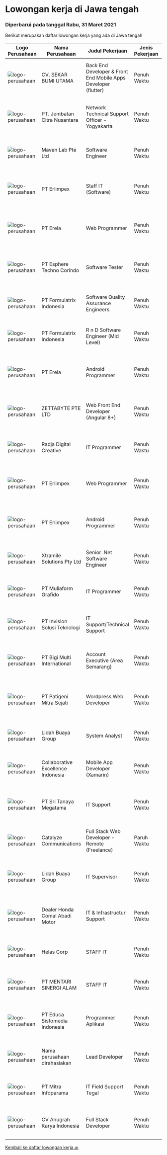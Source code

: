 
  # Lowongan kerja di Jawa tengah

  ### Diperbarui pada tanggal Rabu, 31 Maret 2021

  Berikut merupakan daftar lowongan kerja yang ada di Jawa tengah

  |Logo Perusahaan | Nama Perusahaan | Judul Pekerjaan | Jenis Pekerjaan | Gaji Pekerjaan | Lokasi | Deskripsi | Tanggal diunggah | Pranala |
  | -------------- | --------------- | --------------- | --------- | --------- | -------------- | ------- | ----------- | ----------- |
  |![logo-perusahaan](https://image-service-cdn.seek.com.au/6f6d0b01f6cdc9b31f0adde021d91042355f144e/ee4dce1061f3f616224767ad58cb2fc751b8d2dc)|CV. SEKAR BUMI UTAMA|Back End Developer & Front End Mobile Apps Developer (flutter)|Penuh Waktu|Rp. 2.800.000-Rp. 3.920.000|Semarang|Front End DeveloperKeahlian : 1.     Menguasai web programming (PHP, HTML, JAVASCRIPT,CSS)2.     Memahami tentang DBMS ( Postgre, SQLserver atau...|Selasa, 30 Maret 2021|https://www.jobstreet.co.id/id/job/back-end-developer-front-end-mobile-apps-developer-flutter-3481408?token=0~3935f369-4bd9-4a15-9682-5e06c3bd6c90&sectionRank=1&jobId=jobstreet-id-job-3481408|
|![logo-perusahaan](https://image-service-cdn.seek.com.au/22e16cd4a129a334a91efcae05859ab1b8b5d639/ee4dce1061f3f616224767ad58cb2fc751b8d2dc)|PT. Jembatan Citra Nusantara|Network Technical Support Officer - Yogyakarta|Penuh Waktu|---|Jawa Tengah|Bertanggung jawab melakukan konfigurasi dan monitoring jaringan Kualifikasi : Usia maksimal 28 tahun Pendidikan minimal SMK /D3/S1 (lebih diutamakan...|Selasa, 30 Maret 2021|https://www.jobstreet.co.id/id/job/network-technical-support-officer-yogyakarta-3494566?token=0~3935f369-4bd9-4a15-9682-5e06c3bd6c90&sectionRank=2&jobId=jobstreet-id-job-3494566|
|![logo-perusahaan](https://image-service-cdn.seek.com.au/ccc49044bb9d01baabbf8a82f928a14bc75145f2/ee4dce1061f3f616224767ad58cb2fc751b8d2dc)|Maven Lab Pte Ltd|Software Engineer|Penuh Waktu|---|Jawa Tengah|Maven Lab is currently looking for a motivated, passionate and experienced developer to join our Product team. You are expected to be well-versed on...|Selasa, 30 Maret 2021|https://www.jobstreet.co.id/id/job/software-engineer-3481580?token=0~3935f369-4bd9-4a15-9682-5e06c3bd6c90&sectionRank=3&jobId=jobstreet-id-job-3481580|
|![logo-perusahaan](https://image-service-cdn.seek.com.au/66d333d64417176f9bb3a910e3488f291311505e/ee4dce1061f3f616224767ad58cb2fc751b8d2dc)|PT Erlimpex|Staff IT (Software)|Penuh Waktu|---|Semarang|Kandidat harus memiliki setidaknya Gelar Sarjana di Teknik (Komputer/Telekomunikasi) atau setara. Setidaknya memiliki 2 tahun pengalaman dalam bidang...|Senin, 29 Maret 2021|https://www.jobstreet.co.id/id/job/staff-it-software-3492671?token=0~3935f369-4bd9-4a15-9682-5e06c3bd6c90&sectionRank=4&jobId=jobstreet-id-job-3492671|
|![logo-perusahaan](https://image-service-cdn.seek.com.au/cc8d8c9f0ba1f73a44b17955bdd729eab0a12a93/ee4dce1061f3f616224767ad58cb2fc751b8d2dc)|PT Erela|Web Programmer|Penuh Waktu|---|Semarang|Kualifikasi: Minimal S1 Menguasai PHP  Menguasai teknik pemrograman dengan baik (PHP &amp; MYSQL)  Menguasai HTML, CSS, Javascript, Jquery Terbiasa...|Selasa, 30 Maret 2021|https://www.jobstreet.co.id/id/job/web-programmer-3493868?token=0~3935f369-4bd9-4a15-9682-5e06c3bd6c90&sectionRank=5&jobId=jobstreet-id-job-3493868|
|![logo-perusahaan](https://image-service-cdn.seek.com.au/ecf6f058e2b0dd1397eb13a4c78ddb6a36d3aae1/ee4dce1061f3f616224767ad58cb2fc751b8d2dc)|PT Esphere Techno Corindo|Software Tester|Penuh Waktu|Rp. 5.000.000-Rp. 6.500.000|Jawa Tengah|Kandidat harus memiliki setidaknya SMA, Diploma, Gelar Sarjana di Ilmu Komputer/Teknologi Informasi atau setara. Setidaknya memiliki 2 tahun...|Selasa, 30 Maret 2021|https://www.jobstreet.co.id/id/job/software-tester-3493881?token=0~3935f369-4bd9-4a15-9682-5e06c3bd6c90&sectionRank=6&jobId=jobstreet-id-job-3493881|
|![logo-perusahaan](https://image-service-cdn.seek.com.au/e05135195aa2b8f6257a005705142cdd7fa0c196/ee4dce1061f3f616224767ad58cb2fc751b8d2dc)|PT Formulatrix Indonesia|Software Quality Assurance Engineers|Penuh Waktu|---|Salatiga|Job Description: Involved in planning and implementing strategies for quality management and testing. Executing all levels of testing (System,...|Senin, 29 Maret 2021|https://www.jobstreet.co.id/id/job/software-quality-assurance-engineers-3492736?token=0~3935f369-4bd9-4a15-9682-5e06c3bd6c90&sectionRank=7&jobId=jobstreet-id-job-3492736|
|![logo-perusahaan](https://image-service-cdn.seek.com.au/e05135195aa2b8f6257a005705142cdd7fa0c196/ee4dce1061f3f616224767ad58cb2fc751b8d2dc)|PT Formulatrix Indonesia|R n D Software Engineer (Mid Level)|Penuh Waktu|---|Salatiga|Why Join Us? Work and learn directly with experienced engineers and product managers globally Challenge yourself by learning cutting edge new...|Senin, 29 Maret 2021|https://www.jobstreet.co.id/id/job/r-n-d-software-engineer-mid-level-3492730?token=0~3935f369-4bd9-4a15-9682-5e06c3bd6c90&sectionRank=8&jobId=jobstreet-id-job-3492730|
|![logo-perusahaan](https://image-service-cdn.seek.com.au/cc8d8c9f0ba1f73a44b17955bdd729eab0a12a93/ee4dce1061f3f616224767ad58cb2fc751b8d2dc)|PT Erela|Android Programmer|Penuh Waktu|---|Semarang|Kualifikasi: Minimal S1 Teknik Informatika Menguasai Android Studio, Java, JSON,PHP Menguasai HTML, CSS, Javascript, Jquery Menguasai teknik...|Selasa, 30 Maret 2021|https://www.jobstreet.co.id/id/job/android-programmer-3493870?token=0~3935f369-4bd9-4a15-9682-5e06c3bd6c90&sectionRank=9&jobId=jobstreet-id-job-3493870|
|![logo-perusahaan](https://image-service-cdn.seek.com.au/909d2b6daa6c230f1ab554aafada070bb2ff77b4/ee4dce1061f3f616224767ad58cb2fc751b8d2dc)|ZETTABYTE PTE LTD|Web Front End Developer (Angular 8+)|Penuh Waktu|---|Surakarta|Company Introduction Zettabyte is a software development company that focuses on the education sector. We work together with our multicultural team...|Senin, 29 Maret 2021|https://www.jobstreet.co.id/id/job/web-front-end-developer-angular-8-3493270?token=0~3935f369-4bd9-4a15-9682-5e06c3bd6c90&sectionRank=10&jobId=jobstreet-id-job-3493270|
|![logo-perusahaan](https://us.123rf.com/450wm/pavelstasevich/pavelstasevich1811/pavelstasevich181101027/112815900-stock-vector-no-image-available-icon-flat-vector.jpg?ver=6)|Radja Digital Creative|IT Programmer|Penuh Waktu|Rp. 2.500.000-Rp. 4.500.000|Jawa Tengah|Radja Grup, Perusahaan yang bergerak di Bidang Advertising, Iron Store, IT, Property mencari tallent untuk di ajak jadi tim super perusahaan dengan...|Senin, 29 Maret 2021|https://www.jobstreet.co.id/id/job/it-programmer-3493810?token=0~3935f369-4bd9-4a15-9682-5e06c3bd6c90&sectionRank=11&jobId=jobstreet-id-job-3493810|
|![logo-perusahaan](https://image-service-cdn.seek.com.au/66d333d64417176f9bb3a910e3488f291311505e/ee4dce1061f3f616224767ad58cb2fc751b8d2dc)|PT Erlimpex|Web Programmer|Penuh Waktu|---|Semarang|Kandidat harus memiliki setidaknya Gelar Sarjana di Teknik (Komputer/Telekomunikasi) atau setara. Setidaknya memiliki 2 tahun pengalaman dalam bidang...|Senin, 29 Maret 2021|https://www.jobstreet.co.id/id/job/web-programmer-3492701?token=0~3935f369-4bd9-4a15-9682-5e06c3bd6c90&sectionRank=12&jobId=jobstreet-id-job-3492701|
|![logo-perusahaan](https://image-service-cdn.seek.com.au/66d333d64417176f9bb3a910e3488f291311505e/ee4dce1061f3f616224767ad58cb2fc751b8d2dc)|PT Erlimpex|Android Programmer|Penuh Waktu|---|Semarang|Kandidat harus memiliki setidaknya Gelar Sarjana di Teknik (Komputer/Telekomunikasi) atau setara. Setidaknya memiliki 2 tahun pengalaman dalam bidang...|Senin, 29 Maret 2021|https://www.jobstreet.co.id/id/job/android-programmer-3492703?token=0~3935f369-4bd9-4a15-9682-5e06c3bd6c90&sectionRank=13&jobId=jobstreet-id-job-3492703|
|![logo-perusahaan](https://image-service-cdn.seek.com.au/886dbb766c5bd832cea6f1bb5b5374b094ca8917/ee4dce1061f3f616224767ad58cb2fc751b8d2dc)|Xtramile Solutions Pty Ltd|Senior .Net Software Engineer|Penuh Waktu|Rp. 15.000.000-Rp. 20.000.000|Jawa Tengah|We need a senior .Net engineer to help deliver one of our key client’s project in their vision to continue improving the digital communications...|Selasa, 30 Maret 2021|https://www.jobstreet.co.id/id/job/senior-net-software-engineer-3481900?token=0~3935f369-4bd9-4a15-9682-5e06c3bd6c90&sectionRank=14&jobId=jobstreet-id-job-3481900|
|![logo-perusahaan](https://image-service-cdn.seek.com.au/f1fb0c938a27e0e3ace4d46818a95b03dd8263c8/ee4dce1061f3f616224767ad58cb2fc751b8d2dc)|PT Muliaform Grafido|IT Programmer|Penuh Waktu|---|Semarang|Syarat : Usia maksimal 30 Tahun Minimal D3 Teknik Informatika (Programming) Menguasai VB.NET &amp; Menguasai SQL Server Jujur, rajin dan bertanggung...|Jumat, 26 Maret 2021|https://www.jobstreet.co.id/id/job/it-programmer-3491726?token=0~3935f369-4bd9-4a15-9682-5e06c3bd6c90&sectionRank=15&jobId=jobstreet-id-job-3491726|
|![logo-perusahaan](https://image-service-cdn.seek.com.au/a45cf82bf7d813c3dec4fd003a4e59261b66069f/ee4dce1061f3f616224767ad58cb2fc751b8d2dc)|PT Invision Solusi Teknologi|IT Support/Technical Support|Penuh Waktu|---|Semarang|Kualifikasi:Pendidikan minimal D3Memiliki IT background, networking, dan pengetahuan tentang CCTVMemiliki laptop &amp; kendaraan pribadiPengalaman...|Senin, 29 Maret 2021|https://www.jobstreet.co.id/id/job/it-support-technical-support-3493516?token=0~3935f369-4bd9-4a15-9682-5e06c3bd6c90&sectionRank=16&jobId=jobstreet-id-job-3493516|
|![logo-perusahaan](https://image-service-cdn.seek.com.au/0c18fec6b112137679fd87a61aca854bfaf25188/ee4dce1061f3f616224767ad58cb2fc751b8d2dc)|PT Bigi Multi International|Account Executive (Area Semarang)|Penuh Waktu|---|Semarang|Kualifikasi :  Berusia maksimal 35 tahun Pendidikan minimal D3 Memiliki pengalaman di bidang yang sama minimal 2 tahun Mampu mempresentasikan product...|Kamis, 25 Maret 2021|https://www.jobstreet.co.id/id/job/account-executive-area-semarang-3482017?token=0~3935f369-4bd9-4a15-9682-5e06c3bd6c90&sectionRank=17&jobId=jobstreet-id-job-3482017|
|![logo-perusahaan](https://image-service-cdn.seek.com.au/4f03855ca553d3ec5f734c789b1bf554dd30b765/ee4dce1061f3f616224767ad58cb2fc751b8d2dc)|PT Patigeni Mitra Sejati|Wordpress Web Developer|Penuh Waktu|Rp. 2.700.000-Rp. 3.000.000|Semarang|Anda memiliki ide-ide kreatif yang out of the box? Mungkin, Anda-lah yang kami cari! Kualifikasi: Usia maksimal 25 tahun Memiliki pengalaman minimal 1...|Jumat, 26 Maret 2021|https://www.jobstreet.co.id/id/job/wordpress-web-developer-3483260?token=0~3935f369-4bd9-4a15-9682-5e06c3bd6c90&sectionRank=18&jobId=jobstreet-id-job-3483260|
|![logo-perusahaan](https://image-service-cdn.seek.com.au/a2cbe288627607bd25627c1d34ed35667e492e04/ee4dce1061f3f616224767ad58cb2fc751b8d2dc)|Lidah Buaya Group|System Analyst|Penuh Waktu|---|Magelang|Deskripsi Pekerjaan:·        Membuat proses analis dari proses bisnis yang sedang berjalan untuk kemudian dikembangkan menjadi sebuah...|Rabu, 24 Maret 2021|https://www.jobstreet.co.id/id/job/system-analyst-3489599?token=0~3935f369-4bd9-4a15-9682-5e06c3bd6c90&sectionRank=19&jobId=jobstreet-id-job-3489599|
|![logo-perusahaan](https://image-service-cdn.seek.com.au/00c268b58ba99fc65b0b0108dd8e2d7068acfb74/ee4dce1061f3f616224767ad58cb2fc751b8d2dc)|Collaborative Excellence Indonesia|Mobile App Developer (Xamarin)|Penuh Waktu|---|Jawa Tengah|Responsibilities: Capable of understanding and delivering development according to plan Understanding software development lifecycle, solution,...|Jumat, 26 Maret 2021|https://www.jobstreet.co.id/id/job/mobile-app-developer-xamarin-3491764?token=0~3935f369-4bd9-4a15-9682-5e06c3bd6c90&sectionRank=20&jobId=jobstreet-id-job-3491764|
|![logo-perusahaan](https://image-service-cdn.seek.com.au/9a95ecfb93d58dde5ef1355e0d47d6d7de7d6465/ee4dce1061f3f616224767ad58cb2fc751b8d2dc)|PT Sri Tanaya Megatama|IT Support|Penuh Waktu|Rp. 3.000.000-Rp. 3.900.000|Semarang|Kandidat harus memiliki setidaknya Gelar Sarjana di Ilmu Komputer/Teknologi Informasi atau setara. Setidaknya memiliki 2 tahun pengalaman dalam bidang...|Rabu, 24 Maret 2021|https://www.jobstreet.co.id/id/job/it-support-3489692?token=0~3935f369-4bd9-4a15-9682-5e06c3bd6c90&sectionRank=21&jobId=jobstreet-id-job-3489692|
|![logo-perusahaan](https://image-service-cdn.seek.com.au/03a304b22478b75485b9e4c2a6a4429e414e5def/ee4dce1061f3f616224767ad58cb2fc751b8d2dc)|Catalyze Communications|Full Stack Web Developer - Remote (Freelance)|Paruh Waktu|---|Jawa Tengah|As part of our ongoing expansion, we seek a reliable, detailed, and experienced freelance Fullstack Web Developer to develop website projects using...|Jumat, 26 Maret 2021|https://www.jobstreet.co.id/id/job/full-stack-web-developer-remote-freelance-3491974?token=0~3935f369-4bd9-4a15-9682-5e06c3bd6c90&sectionRank=22&jobId=jobstreet-id-job-3491974|
|![logo-perusahaan](https://image-service-cdn.seek.com.au/a2cbe288627607bd25627c1d34ed35667e492e04/ee4dce1061f3f616224767ad58cb2fc751b8d2dc)|Lidah Buaya Group|IT Supervisor|Penuh Waktu|---|Magelang|Deskripsi Pekerjaan·        Membuat timeline pengerjaan pembangunan aplikasi·        Memastikan proses pekerjaan sesuai dengan timeline yang sudah...|Rabu, 24 Maret 2021|https://www.jobstreet.co.id/id/job/it-supervisor-3489606?token=0~3935f369-4bd9-4a15-9682-5e06c3bd6c90&sectionRank=23&jobId=jobstreet-id-job-3489606|
|![logo-perusahaan](https://us.123rf.com/450wm/pavelstasevich/pavelstasevich1811/pavelstasevich181101027/112815900-stock-vector-no-image-available-icon-flat-vector.jpg?ver=6)|Dealer Honda Comal Abadi Motor|IT & Infrastructur Support|Penuh Waktu|---|Pemalang|Kandidat harus memiliki setidaknya Gelar Sarjana di Teknik (Komputer/Telekomunikasi) atau setara. Setidaknya memiliki 1 tahun pengalaman dalam bidang...|Rabu, 24 Maret 2021|https://www.jobstreet.co.id/id/job/it-infrastructur-support-3489049?token=0~3935f369-4bd9-4a15-9682-5e06c3bd6c90&sectionRank=24&jobId=jobstreet-id-job-3489049|
|![logo-perusahaan](https://us.123rf.com/450wm/pavelstasevich/pavelstasevich1811/pavelstasevich181101027/112815900-stock-vector-no-image-available-icon-flat-vector.jpg?ver=6)|Helas Corp|STAFF IT|Penuh Waktu|---|Surakarta|Usia maksimal 30 tahun Lulusan D3 / S1 Teknik Informatika / Sistem Informatika Menguasai bahasa pemrograman Menguasai Pemrograman berbasis Web...|Kamis, 25 Maret 2021|https://www.jobstreet.co.id/id/job/staff-it-3490842?token=0~3935f369-4bd9-4a15-9682-5e06c3bd6c90&sectionRank=25&jobId=jobstreet-id-job-3490842|
|![logo-perusahaan](https://us.123rf.com/450wm/pavelstasevich/pavelstasevich1811/pavelstasevich181101027/112815900-stock-vector-no-image-available-icon-flat-vector.jpg?ver=6)|PT MENTARI SINERGI ALAM|STAFF IT|Penuh Waktu|Rp. 1.805.000-Rp. 2.527.000|Kulon Progo|PT. Mentari Sinergi Alam adalah perusahaan yang memproduksi Pupuk hayati untuk perkebunan kelapa sawit., membuka lowongan kerja untuk menempati posisi...|Selasa, 23 Maret 2021|https://www.jobstreet.co.id/id/job/staff-it-3487994?token=0~3935f369-4bd9-4a15-9682-5e06c3bd6c90&sectionRank=26&jobId=jobstreet-id-job-3487994|
|![logo-perusahaan](https://image-service-cdn.seek.com.au/872af7f35e2bafa2702dfbaf22e420655702092f/ee4dce1061f3f616224767ad58cb2fc751b8d2dc)|PT Educa Sisfomedia Indonesia|Programmer Aplikasi|Penuh Waktu|Rp. 3.000.000-Rp. 4.200.000|Salatiga|Kebutuhan Dasar Menguasai pemrograman dasar Dart Dapat mengembangkan antarmuka dan logika apps berbasis Flutter Memiliki pengetahuan dasar tentang...|Selasa, 23 Maret 2021|https://www.jobstreet.co.id/id/job/programmer-aplikasi-3488212?token=0~3935f369-4bd9-4a15-9682-5e06c3bd6c90&sectionRank=27&jobId=jobstreet-id-job-3488212|
|![logo-perusahaan](https://us.123rf.com/450wm/pavelstasevich/pavelstasevich1811/pavelstasevich181101027/112815900-stock-vector-no-image-available-icon-flat-vector.jpg?ver=6)|Nama perusahaan dirahasiakan|Lead Developer|Penuh Waktu|---|Jawa Tengah|Ensure that the team continues to deliver high-quality results that satisfy clients' and partners' web technology needs. Foster a culture of...|Rabu, 24 Maret 2021|https://www.jobstreet.co.id/id/job/lead-developer-3480828?token=0~3935f369-4bd9-4a15-9682-5e06c3bd6c90&sectionRank=28&jobId=jobstreet-id-job-3480828|
|![logo-perusahaan](https://image-service-cdn.seek.com.au/e882991b048dd6ac4129f69176834f688f4a0d67/ee4dce1061f3f616224767ad58cb2fc751b8d2dc)|PT Mitra Infoparama|IT Field Support Tegal|Penuh Waktu|---|Tegal|Pendidikan minimal SMK jurusan TKJ atau setara. Pengalaman kerja minimal 6 bulan. Menguasai perangkat keras (Hardware) PC dan Laptop serta Operating...|Senin, 22 Maret 2021|https://www.jobstreet.co.id/id/job/it-field-support-tegal-3486930?token=0~3935f369-4bd9-4a15-9682-5e06c3bd6c90&sectionRank=29&jobId=jobstreet-id-job-3486930|
|![logo-perusahaan](https://image-service-cdn.seek.com.au/ce4d4ab03a6fec7c586357354e67f460216c540a/ee4dce1061f3f616224767ad58cb2fc751b8d2dc)|CV Anugrah Karya Indonesia|Full Stack Developer|Penuh Waktu|---|Semarang|Skills &amp; Requirement : Previous working experience as a PHP Developer for 2 years. Bachelor degree majoring in Information Technology/Computer...|Rabu, 24 Maret 2021|https://www.jobstreet.co.id/id/job/full-stack-developer-3489639?token=0~3935f369-4bd9-4a15-9682-5e06c3bd6c90&sectionRank=30&jobId=jobstreet-id-job-3489639|


  [Kembali ke daftar lowongan kerja 🔙](../README.md#daftar-lowongan-kerja)
  